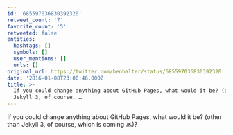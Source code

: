 ```yaml
---
id: '685597036830392320'
retweet_count: '7'
favorite_count: '5'
retweeted: false
entities:
  hashtags: []
  symbols: []
  user_mentions: []
  urls: []
original_url: https://twitter.com/benbalter/status/685597036830392320
date: '2016-01-08T23:00:46.000Z'
title: >-
  If you could change anything about GitHub Pages, what would it be? (other than
  Jekyll 3, of course, …
---
```


If you could change anything about GitHub Pages, what would it be? (other than Jekyll 3, of course, which is  coming :soon:)?